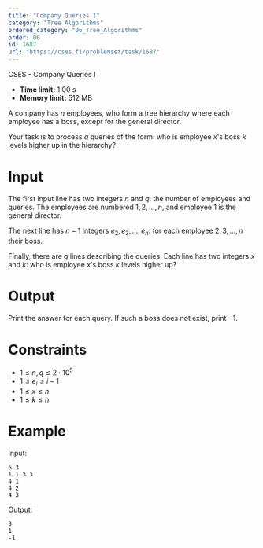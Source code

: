 ```yaml
---
title: "Company Queries I"
category: "Tree Algorithms"
ordered_category: "06_Tree_Algorithms"
order: 06
id: 1687
url: "https://cses.fi/problemset/task/1687"
---
```


CSES - Company Queries I

  * **Time limit:** 1.00 s
  * **Memory limit:** 512 MB

A company has $n$ employees, who form a tree hierarchy where each employee has
a boss, except for the general director.

Your task is to process $q$ queries of the form: who is employee $x$'s boss
$k$ levels higher up in the hierarchy?

# Input

The first input line has two integers $n$ and $q$: the number of employees and
queries. The employees are numbered $1,2,\dots,n$, and employee $1$ is the
general director.

The next line has $n-1$ integers $e_2,e_3,\dots,e_n$: for each employee
$2,3,\dots,n$ their boss.

Finally, there are $q$ lines describing the queries. Each line has two
integers $x$ and $k$: who is employee $x$'s boss $k$ levels higher up?

# Output

Print the answer for each query. If such a boss does not exist, print $-1$.

# Constraints

  * $1 \le n,q \le 2 \cdot 10^5$
  * $1 \le e_i \le i-1$
  * $1 \le x \le n$
  * $1 \le k \le n$

# Example

Input:

    
    
    5 3
    1 1 3 3
    4 1
    4 2
    4 3
    

Output:

    
    
    3
    1
    -1
    

